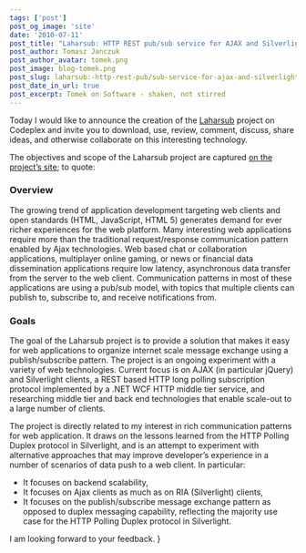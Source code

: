 ```yaml
---
tags: ['post']
post_og_image: 'site'
date: '2010-07-11'  
post_title: "Laharsub: HTTP REST pub/sub service for AJAX and Silverlight web clients"
post_author: Tomasz Janczuk
post_author_avatar: tomek.png
post_image: blog-tomek.png
post_slug: laharsub:-http-rest-pub/sub-service-for-ajax-and-silverlight-web-clients
post_date_in_url: true
post_excerpt: Tomek on Software - shaken, not stirred
---
```





Today I would like to announce the creation of the [Laharsub](http://laharsub.codeplex.com) project on Codeplex and invite you to download, use, review, comment, discuss, share ideas, and otherwise collaborate on this interesting technology.   

The objectives and scope of the Laharsub project are captured [on the project’s site](http://laharsub.codeplex.com); to quote:  



### Overview        
The growing trend of application development targeting web clients and open standards (HTML, JavaScript, HTML 5) generates demand for ever richer experiences for the web platform. Many interesting web applications require more than the traditional request/response communication pattern enabled by Ajax technologies. Web based chat or collaboration applications, multiplayer online gaming, or news or financial data dissemination applications require low latency, asynchronous data transfer from the server to the web client. Communication patterns in most of these applications are using a pub/sub model, with topics that multiple clients can publish to, subscribe to, and receive notifications from.        
        


### Goals        
The goal of the Laharsub project is to provide a solution that makes it easy for web applications to organize internet scale message exchange using a publish/subscribe pattern. The project is an ongoing experiment with a variety of web technologies. Current focus is on AJAX (in particular jQuery) and Silverlight clients, a REST based HTTP long polling subscription protocol implemented by a .NET WCF HTTP middle tier service, and researching middle tier and back end technologies that enable scale-out to a large number of clients.  

The project is directly related to my interest in rich communication patterns for web application. It draws on the lessons learned from the HTTP Polling Duplex protocol in Silverlight, and is an attempt to experiment with alternative approaches that may improve developer’s experience in a number of scenarios of data push to a web client. In particular:  

* It focuses on backend scalability,  
* It focuses on Ajax clients as much as on RIA (Silverlight) clients,  
* It focuses on the publish/subscribe message exchange pattern as opposed to duplex messaging capability, reflecting the majority use case for the HTTP Polling Duplex protocol in Silverlight.  
  

I am looking forward to your feedback.  }